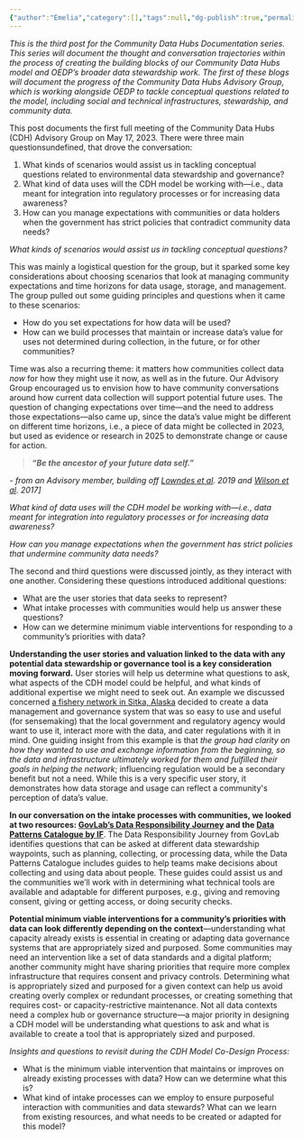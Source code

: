 ```yaml
---
{"author":"Emelia","category":[],"tags":null,"dg-publish":true,"permalink":"/documentation-blogs/03-time-horizons-expectations-and-determining-minimum-viable-interventions/","dgPassFrontmatter":true}
---
```


_This is the third post for the Community Data Hubs Documentation series. This series will document the thought and conversation trajectories within the process of creating the building blocks of our Community Data Hubs model and OEDP’s broader data stewardship work. The first of these blogs will document the progress of the Community Data Hubs Advisory Group, which is working alongside OEDP to tackle conceptual questions related to the model, including social and technical infrastructures, stewardship, and community data._

This post documents the first full meeting of the Community Data Hubs (CDH) Advisory Group on May 17, 2023. There were three main questionsundefined, that drove the conversation:

1. What kinds of scenarios would assist us in tackling conceptual questions related to environmental data stewardship and governance?
2. What kind of data uses will the CDH model be working with—i.e., data meant for integration into regulatory processes or for increasing data awareness? 
3. How can you manage expectations with communities or data holders when the government has strict policies that contradict community data needs? 


_What kinds of scenarios would assist us in tackling conceptual questions?_

This was mainly a logistical question for the group, but it sparked some key considerations about choosing scenarios that look at managing community expectations and time horizons for data usage, storage, and management. The group pulled out some guiding principles and questions when it came to these scenarios: 

- How do you set expectations for how data will be used? 
- How can we build processes that maintain or increase data’s value for uses not determined during collection, in the future, or for other communities? 

Time was also a recurring theme: it matters how communities collect data _now_ for how they might use it now, as well as in the future. Our Advisory Group encouraged us to envision how to have community conversations around how current data collection will support potential future uses. The question of changing expectations over time—and the need to address those expectations—also came up, since the data’s value might be different on different time horizons, i.e., a piece of data might be collected in 2023, but used as evidence or research in 2025 to demonstrate change or cause for action. 

> _**“Be the ancestor of your future data self.”**_

_- from an Advisory member, building off [Lowndes et al](https://openscapes.github.io/supercharge-research/). 2019 and [Wilson et al](https://journals.plos.org/ploscompbiol/article?id=10.1371/journal.pcbi.1005510). 2017]_

_What kind of data uses will the CDH model be working with—i.e., data meant for integration into regulatory processes or for increasing data awareness?_ 

_How can you manage expectations when the government has strict policies that undermine community data needs?_ 

The second and third questions were discussed jointly, as they interact with one another. Considering these questions introduced additional questions: 

- What are the user stories that data seeks to represent? 
- What intake processes with communities would help us answer these questions? 
- How can we determine minimum viable interventions for responding to a community’s priorities with data? 

**Understanding the user stories and valuation linked to the data with any potential data stewardship or governance tool is a key consideration moving forward.** User stories will help us determine what questions to ask, what aspects of the CDH model could be helpful, and what kinds of additional expertise we might need to seek out. An example we discussed concerned [a fishery network in Sitka, Alaska](https://www.alfafish.org/bathymetry) decided to create a data management and governance system that was so easy to use and useful (for sensemaking) that the local government and regulatory agency would want to use it, interact more with the data, and cater regulations with it in mind. One guiding insight from this example is that _the group had clarity on how they wanted to use and exchange information from the beginning, so the data and infrastructure ultimately worked for them and fulfilled their goals in helping the network_; influencing regulation would be a secondary benefit but not a need. While this is a very specific user story, it demonstrates how data storage and usage can reflect a community's perception of data’s value. 

**In our conversation on the intake processes with communities, we looked at two resources: [GovLab’s Data Responsibility Journey](https://dataresponsibilityjourney.org/about) and the [Data Patterns Catalogue by IF](https://catalogue.projectsbyif.com/)**. The Data Responsibility Journey from GovLab identifies questions that can be asked at different data stewardship waypoints, such as planning, collecting, or processing data, while the Data Patterns Catalogue includes guides to help teams make decisions about collecting and using data about people. These guides could assist us and the communities we’ll work with in determining what technical tools are available and adaptable for different purposes, e.g., giving and removing consent, giving or getting access, or doing security checks.   

**Potential minimum viable interventions for a community’s priorities with data can look differently depending on the context**—understanding what capacity already exists is essential in creating or adapting data governance systems that are appropriately sized and purposed. Some communities may need an intervention like a set of data standards and a digital platform; another community might have sharing priorities that require more complex infrastructure that requires consent and privacy controls. Determining what is appropriately sized and purposed for a given context can help us avoid creating overly complex or redundant processes, or creating something that requires cost- or capacity-restrictive maintenance. Not all data contexts need a complex hub or governance structure—a major priority in designing a CDH model will be understanding what questions to ask and what is available to create a tool that is appropriately sized and purposed. 

_Insights and questions to revisit during the CDH Model Co-Design Process:_

- What is the minimum viable intervention that maintains or improves on already existing processes with data? How can we determine what this is?
- What kind of intake processes can we employ to ensure purposeful interaction with communities and data stewards? What can we learn from existing resources, and what needs to be created or adapted for this model?